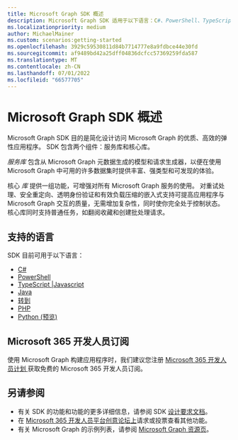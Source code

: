 ```yaml
---
title: Microsoft Graph SDK 概述
description: Microsoft Graph SDK 适用于以下语言：C#、PowerShell、TypeScript、JavaScript、Java、Go、PHP 和 Python。
ms.localizationpriority: medium
author: MichaelMainer
ms.custom: scenarios:getting-started
ms.openlocfilehash: 3929c59530811d84b7714777e8a9fdbce44e30fd
ms.sourcegitcommit: af9489bd42a25dff04836dcfcc57369259fda587
ms.translationtype: MT
ms.contentlocale: zh-CN
ms.lasthandoff: 07/01/2022
ms.locfileid: "66577705"
---
```

# <a name="microsoft-graph-sdk-overview"></a>Microsoft Graph SDK 概述

Microsoft Graph SDK 目的是简化设计访问 Microsoft Graph 的优质、高效的弹性应用程序。 SDK 包含两个组件：服务库和核心库。

*服务库* 包含从 Microsoft Graph 元数据生成的模型和请求生成器，以便在使用 Microsoft Graph 中可用的许多数据集时提供丰富、强类型和可发现的体验。

核心 *库* 提供一组功能，可增强对所有 Microsoft Graph 服务的使用。 对重试处理、安全重定向、透明身份验证和有效负载压缩的嵌入式支持可提高应用程序与 Microsoft Graph 交互的质量，无需增加复杂性，同时使你完全处于控制状态。 核心库同时支持普通任务，如翻阅收藏和创建批处理请求。

## <a name="supported-languages"></a>支持的语言

SDK 目前可用于以下语言：

- [C#](https://github.com/microsoftgraph/msgraph-sdk-dotnet)
- [PowerShell](https://github.com/microsoftgraph/msgraph-sdk-powershell)
- [TypeScript |Javascript](https://github.com/microsoftgraph/msgraph-sdk-javascript)
- [Java](https://github.com/microsoftgraph/msgraph-sdk-java)
- [转到](https://github.com/microsoftgraph/msgraph-sdk-go)
- [PHP](https://github.com/microsoftgraph/msgraph-sdk-php)
- [Python (预览) ](https://github.com/microsoftgraph/msgraph-sdk-python-core)

## <a name="microsoft-365-developer-subscription"></a>Microsoft 365 开发人员订阅

使用 Microsoft Graph 构建应用程序时，我们建议您注册 [Microsoft 365 开发人员计划 ](https://developer.microsoft.com/microsoft-365/dev-program) 获取免费的 Microsoft 365 开发人员订阅。

## <a name="see-also"></a>另请参阅

* 有关 SDK 的功能和功能的更多详细信息，请参阅 SDK [设计要求文档](https://github.com/microsoftgraph/msgraph-sdk-design)。
* 在 [Microsoft 365 开发人员平台创意论坛上](https://techcommunity.microsoft.com/t5/microsoft-365-developer-platform/idb-p/Microsoft365DeveloperPlatform/label-name/Microsoft%20Graph)请求或投票查看其他功能。 
* 有关 Microsoft Graph 的示例列表，请参阅 [Microsoft Graph 资源页](https://developer.microsoft.com/en-us/graph/gallery/?filterBy=Samples)。
